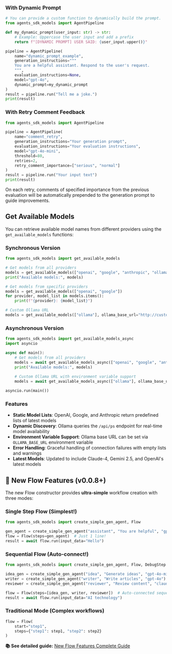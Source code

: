 ### With Dynamic Prompt
```python
# You can provide a custom function to dynamically build the prompt.
from agents_sdk_models import AgentPipeline

def my_dynamic_prompt(user_input: str) -> str:
    # Example: Uppercase the user input and add a prefix
    return f"[DYNAMIC PROMPT] USER SAID: {user_input.upper()}"

pipeline = AgentPipeline(
    name="dynamic_prompt_example",
    generation_instructions="""
    You are a helpful assistant. Respond to the user's request.
    """,
    evaluation_instructions=None,
    model="gpt-4o",
    dynamic_prompt=my_dynamic_prompt
)
result = pipeline.run("Tell me a joke.")
print(result)
```

### With Retry Comment Feedback
```python
from agents_sdk_models import AgentPipeline

pipeline = AgentPipeline(
    name="comment_retry",
    generation_instructions="Your generation prompt",
    evaluation_instructions="Your evaluation instructions",
    model="gpt-4o-mini",
    threshold=80,
    retries=2,
    retry_comment_importance=["serious", "normal"]
)
result = pipeline.run("Your input text")
print(result)
```
On each retry, comments of specified importance from the previous evaluation will be automatically prepended to the generation prompt to guide improvements.

## Get Available Models

You can retrieve available model names from different providers using the `get_available_models` functions:

### Synchronous Version
```python
from agents_sdk_models import get_available_models

# Get models from all providers
models = get_available_models(["openai", "google", "anthropic", "ollama"])
print("Available models:", models)

# Get models from specific providers
models = get_available_models(["openai", "google"])
for provider, model_list in models.items():
    print(f"{provider}: {model_list}")

# Custom Ollama URL
models = get_available_models(["ollama"], ollama_base_url="http://custom-host:11434")
```

### Asynchronous Version
```python
from agents_sdk_models import get_available_models_async
import asyncio

async def main():
    # Get models from all providers
    models = await get_available_models_async(["openai", "google", "anthropic", "ollama"])
    print("Available models:", models)
    
    # Custom Ollama URL with environment variable support
    models = await get_available_models_async(["ollama"], ollama_base_url="http://custom-host:11434")

asyncio.run(main())
```

### Features
- **Static Model Lists**: OpenAI, Google, and Anthropic return predefined lists of latest models
- **Dynamic Discovery**: Ollama queries the `/api/ps` endpoint for real-time model availability
- **Environment Variable Support**: Ollama base URL can be set via `OLLAMA_BASE_URL` environment variable
- **Error Handling**: Graceful handling of connection failures with empty lists and warnings
- **Latest Models**: Updated to include Claude-4, Gemini 2.5, and OpenAI's latest models

## 🚀 New Flow Features (v0.0.8+)

The new Flow constructor provides **ultra-simple** workflow creation with three modes:

### Single Step Flow (Simplest!)
```python
from agents_sdk_models import create_simple_gen_agent, Flow

gen_agent = create_simple_gen_agent("assistant", "You are helpful", "gpt-4o-mini")
flow = Flow(steps=gen_agent)  # Just 1 line!
result = await flow.run(input_data="Hello")
```

### Sequential Flow (Auto-connect!)
```python
from agents_sdk_models import create_simple_gen_agent, Flow, DebugStep

idea_gen = create_simple_gen_agent("idea", "Generate ideas", "gpt-4o-mini")
writer = create_simple_gen_agent("writer", "Write articles", "gpt-4o")
reviewer = create_simple_gen_agent("reviewer", "Review content", "claude-3-5-sonnet-latest")

flow = Flow(steps=[idea_gen, writer, reviewer])  # Auto-connected sequence!
result = await flow.run(input_data="AI technology")
```

### Traditional Mode (Complex workflows)
```python
flow = Flow(
    start="step1",
    steps={"step1": step1, "step2": step2}
)
```

**📚 See detailed guide:** [New Flow Features Complete Guide](new_flow_features.md)